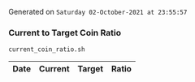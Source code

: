 Generated on `Saturday 02-October-2021 at 23:55:57`

### Current to Target Coin Ratio
`current_coin_ratio.sh`

Date|Current|Target|Ratio
---|---|---|---

